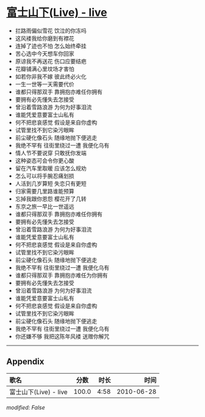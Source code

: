 # [富士山下(Live) - live](https://music.163.com/song?id=64517)

* 拦路雨偏似雪花 饮泣的你冻吗
* 这风褛我给你磨到有襟花
* 连掉了迹也不怕 怎么始终牵挂
* 苦心选中今天想车你回家
* 原谅我不再送花 伤口应要结疤
* 花瓣铺满心里坟场才害怕
* 如若你非我不嫁 彼此终必火化
* 一生一世等一天需要代价
* 谁都只得那双手 靠拥抱亦难任你拥有
* 要拥有必先懂失去怎接受
* 曾沿着雪路浪游 为何为好事泪流
* 谁能凭爱意要富士山私有
* 何不把悲哀感觉 假设是来自你虚构
* 试管里找不到它染污眼眸
* 前尘硬化像石头 随缘地抛下便逃走
* 我绝不罕有 往街里绕过一遭 我便化乌有
* 情人节不要说穿 只敢抚你发端
* 这种姿态可会令你更心酸
* 留在汽车里取暖 应该怎么规劝
* 怎么可以将手腕忍痛划损
* 人活到几岁算短 失恋只有更短
* 归家需要几里路谁能预算
* 忘掉我跟你恩怨 樱花开了几转
* 东京之旅一早比一世遥远
* 谁都只得那双手 靠拥抱亦难任你拥有
* 要拥有必先懂失去怎接受
* 曾沿着雪路浪游 为何为好事泪流
* 谁能凭爱意要富士山私有
* 何不把悲哀感觉 假设是来自你虚构
* 试管里找不到它染污眼眸
* 前尘硬化像石头 随缘地抛下便逃走
* 我绝不罕有 往街里绕过一遭 我便化乌有
* 谁都只得那双手 靠拥抱亦难任为你拥有
* 要拥有必先懂失去怎接受
* 曾沿着雪路浪游 为何为好事泪流
* 谁能凭爱意要富士山私有
* 何不把悲哀感觉 假设是来自你虚构
* 试管里找不到它染污眼眸
* 前尘硬化像石头 随缘地抛下便逃走
* 我绝不罕有 往街里绕过一遭 我便化乌有
* 你还嫌不够 我把这陈年风褛 送赠你解咒


---

## Appendix

|歌名|分数|时长|时间|
|:---|:---:|---:|---:|
|富士山下(Live) - live|100.0|4:58|2010-06-28

*modified: False*